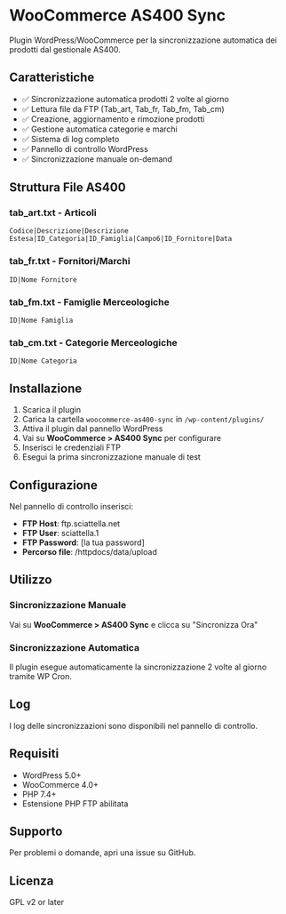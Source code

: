 # WooCommerce AS400 Sync

Plugin WordPress/WooCommerce per la sincronizzazione automatica dei prodotti dal gestionale AS400.

## Caratteristiche

- ✅ Sincronizzazione automatica prodotti 2 volte al giorno
- ✅ Lettura file da FTP (Tab_art, Tab_fr, Tab_fm, Tab_cm)
- ✅ Creazione, aggiornamento e rimozione prodotti
- ✅ Gestione automatica categorie e marchi
- ✅ Sistema di log completo
- ✅ Pannello di controllo WordPress
- ✅ Sincronizzazione manuale on-demand

## Struttura File AS400

### tab_art.txt - Articoli
```
Codice|Descrizione|Descrizione Estesa|ID_Categoria|ID_Famiglia|Campo6|ID_Fornitore|Data
```

### tab_fr.txt - Fornitori/Marchi
```
ID|Nome Fornitore
```

### tab_fm.txt - Famiglie Merceologiche
```
ID|Nome Famiglia
```

### tab_cm.txt - Categorie Merceologiche
```
ID|Nome Categoria
```

## Installazione

1. Scarica il plugin
2. Carica la cartella `woocommerce-as400-sync` in `/wp-content/plugins/`
3. Attiva il plugin dal pannello WordPress
4. Vai su **WooCommerce > AS400 Sync** per configurare
5. Inserisci le credenziali FTP
6. Esegui la prima sincronizzazione manuale di test

## Configurazione

Nel pannello di controllo inserisci:

- **FTP Host**: ftp.sciattella.net
- **FTP User**: sciattella.1
- **FTP Password**: [la tua password]
- **Percorso file**: /httpdocs/data/upload

## Utilizzo

### Sincronizzazione Manuale
Vai su **WooCommerce > AS400 Sync** e clicca su "Sincronizza Ora"

### Sincronizzazione Automatica
Il plugin esegue automaticamente la sincronizzazione 2 volte al giorno tramite WP Cron.

## Log

I log delle sincronizzazioni sono disponibili nel pannello di controllo.

## Requisiti

- WordPress 5.0+
- WooCommerce 4.0+
- PHP 7.4+
- Estensione PHP FTP abilitata

## Supporto

Per problemi o domande, apri una issue su GitHub.

## Licenza

GPL v2 or later